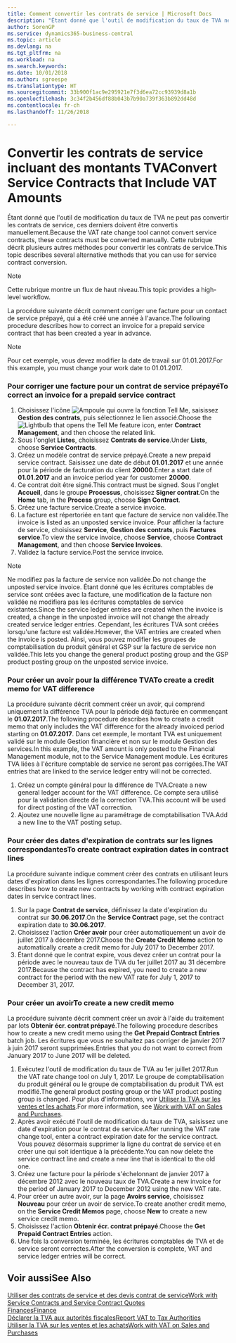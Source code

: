 ```yaml
---
title: Comment convertir les contrats de service | Microsoft Docs
description: "Étant donné que l'outil de modification du taux de TVA ne peut pas convertir les contrats de service, ces derniers doivent être convertis manuellement. Cette rubrique décrit plusieurs autres méthodes pour convertir les contrats de service."
author: SorenGP
ms.service: dynamics365-business-central
ms.topic: article
ms.devlang: na
ms.tgt_pltfrm: na
ms.workload: na
ms.search.keywords: 
ms.date: 10/01/2018
ms.author: sgroespe
ms.translationtype: HT
ms.sourcegitcommit: 33b900f1ac9e295921e7f3d6ea72cc93939d8a1b
ms.openlocfilehash: 3c34f2b456df88b043b7b90a739f363b892dd48d
ms.contentlocale: fr-ch
ms.lasthandoff: 11/26/2018

---
```

# <a name="convert-service-contracts-that-include-vat-amounts"></a><span data-ttu-id="3dad1-104">Convertir les contrats de service incluant des montants TVA</span><span class="sxs-lookup"><span data-stu-id="3dad1-104">Convert Service Contracts that Include VAT Amounts</span></span>
<span data-ttu-id="3dad1-105">Étant donné que l'outil de modification du taux de TVA ne peut pas convertir les contrats de service, ces derniers doivent être convertis manuellement.</span><span class="sxs-lookup"><span data-stu-id="3dad1-105">Because the VAT rate change tool cannot convert service contracts, these contracts must be converted manually.</span></span> <span data-ttu-id="3dad1-106">Cette rubrique décrit plusieurs autres méthodes pour convertir les contrats de service.</span><span class="sxs-lookup"><span data-stu-id="3dad1-106">This topic describes several alternative methods that you can use for service contract conversion.</span></span>  

> [!NOTE]  
>  <span data-ttu-id="3dad1-107">Cette rubrique montre un flux de haut niveau.</span><span class="sxs-lookup"><span data-stu-id="3dad1-107">This topic provides a high-level workflow.</span></span>  

 <span data-ttu-id="3dad1-108">La procédure suivante décrit comment corriger une facture pour un contact de service prépayé, qui a été créé une année à l'avance.</span><span class="sxs-lookup"><span data-stu-id="3dad1-108">The following procedure describes how to correct an invoice for a prepaid service contract that has been created a year in advance.</span></span>  

> [!NOTE]  
>  <span data-ttu-id="3dad1-109">Pour cet exemple, vous devez modifier la date de travail sur 01.01.2017.</span><span class="sxs-lookup"><span data-stu-id="3dad1-109">For this example, you must change your work date to 01.01.2017.</span></span>  

### <a name="to-correct-an-invoice-for-a-prepaid-service-contract"></a><span data-ttu-id="3dad1-110">Pour corriger une facture pour un contrat de service prépayé</span><span class="sxs-lookup"><span data-stu-id="3dad1-110">To correct an invoice for a prepaid service contract</span></span>  
1. <span data-ttu-id="3dad1-111">Choisissez l'icône ![Ampoule qui ouvre la fonction Tell Me](media/ui-search/search_small.png "Dites-moi ce que vous voulez faire"), saisissez **Gestion des contrats**, puis sélectionnez le lien associé.</span><span class="sxs-lookup"><span data-stu-id="3dad1-111">Choose the ![Lightbulb that opens the Tell Me feature](media/ui-search/search_small.png "Tell me what you want to do") icon, enter **Contract Management**, and then choose the related link.</span></span>  
2. <span data-ttu-id="3dad1-112">Sous l'onglet **Listes**, choisissez **Contrats de service**.</span><span class="sxs-lookup"><span data-stu-id="3dad1-112">Under **Lists**, choose **Service Contracts**.</span></span>  
3. <span data-ttu-id="3dad1-113">Créez un modèle contrat de service prépayé.</span><span class="sxs-lookup"><span data-stu-id="3dad1-113">Create a new prepaid service contract.</span></span> <span data-ttu-id="3dad1-114">Saisissez une date de début **01.01.2017** et une année pour la période de facturation du client **20000**.</span><span class="sxs-lookup"><span data-stu-id="3dad1-114">Enter a start date of **01.01.2017** and an invoice period year for customer **20000**.</span></span>  
4. <span data-ttu-id="3dad1-115">Ce contrat doit être signé.</span><span class="sxs-lookup"><span data-stu-id="3dad1-115">This contract must be signed.</span></span> <span data-ttu-id="3dad1-116">Sous l'onglet **Accueil**, dans le groupe **Processus**, choisissez **Signer contrat**.</span><span class="sxs-lookup"><span data-stu-id="3dad1-116">On the **Home** tab, in the **Process** group, choose **Sign Contract**.</span></span>  
5. <span data-ttu-id="3dad1-117">Créez une facture service.</span><span class="sxs-lookup"><span data-stu-id="3dad1-117">Create a service invoice.</span></span>
6. <span data-ttu-id="3dad1-118">La facture est répertoriée en tant que facture de service non validée.</span><span class="sxs-lookup"><span data-stu-id="3dad1-118">The invoice is listed as an unposted service invoice.</span></span> <span data-ttu-id="3dad1-119">Pour afficher la facture de service, choisissez **Service**, **Gestion des contrats**, puis **Factures service**.</span><span class="sxs-lookup"><span data-stu-id="3dad1-119">To view the service invoice, choose **Service**, choose **Contract Management**, and then choose **Service Invoices**.</span></span>  
7. <span data-ttu-id="3dad1-120">Validez la facture service.</span><span class="sxs-lookup"><span data-stu-id="3dad1-120">Post the service invoice.</span></span>  

> [!NOTE]  
>  <span data-ttu-id="3dad1-121">Ne modifiez pas la facture de service non validée.</span><span class="sxs-lookup"><span data-stu-id="3dad1-121">Do not change the unposted service invoice.</span></span> <span data-ttu-id="3dad1-122">Étant donné que les écritures comptables de service sont créées avec la facture, une modification de la facture non validée ne modifiera pas les écritures comptables de service existantes.</span><span class="sxs-lookup"><span data-stu-id="3dad1-122">Since the service ledger entries are created when the invoice is created, a change in the unposted invoice will not change the already created service ledger entries.</span></span> <span data-ttu-id="3dad1-123">Cependant, les écritures TVA sont créées lorsqu'une facture est validée.</span><span class="sxs-lookup"><span data-stu-id="3dad1-123">However, the VAT entries are created when the invoice is posted.</span></span> <span data-ttu-id="3dad1-124">Ainsi, vous pouvez modifier les groupes de comptabilisation du produit général et GSP sur la facture de service non validée.</span><span class="sxs-lookup"><span data-stu-id="3dad1-124">This lets you change the general product posting group and the GSP product posting group on the unposted service invoice.</span></span>  

### <a name="to-create-a-credit-memo-for-vat-difference"></a><span data-ttu-id="3dad1-125">Pour créer un avoir pour la différence TVA</span><span class="sxs-lookup"><span data-stu-id="3dad1-125">To create a credit memo for VAT difference</span></span>  
<span data-ttu-id="3dad1-126">La procédure suivante décrit comment créer un avoir, qui comprend uniquement la différence TVA pour la période déjà facturée en commençant le **01.07.2017**.</span><span class="sxs-lookup"><span data-stu-id="3dad1-126">The following procedure describes how to create a credit memo that only includes the VAT difference for the already invoiced period starting on **01.07.2017**.</span></span> <span data-ttu-id="3dad1-127">Dans cet exemple, le montant TVA est uniquement validé sur le module Gestion financière et non sur le module Gestion des services.</span><span class="sxs-lookup"><span data-stu-id="3dad1-127">In this example, the VAT amount is only posted to the Financial Management module, not to the Service Management module.</span></span> <span data-ttu-id="3dad1-128">Les écritures TVA liées à l'écriture comptable de service ne seront pas corrigées.</span><span class="sxs-lookup"><span data-stu-id="3dad1-128">The VAT entries that are linked to the service ledger entry will not be corrected.</span></span>  

1. <span data-ttu-id="3dad1-129">Créez un compte général pour la différence de TVA.</span><span class="sxs-lookup"><span data-stu-id="3dad1-129">Create a new general ledger account for the VAT difference.</span></span> <span data-ttu-id="3dad1-130">Ce compte sera utilisé pour la validation directe de la correction TVA.</span><span class="sxs-lookup"><span data-stu-id="3dad1-130">This account will be used for direct posting of the VAT correction.</span></span>  
2. <span data-ttu-id="3dad1-131">Ajoutez une nouvelle ligne au paramétrage de comptabilisation TVA.</span><span class="sxs-lookup"><span data-stu-id="3dad1-131">Add a new line to the VAT posting setup.</span></span>  

### <a name="to-create-contract-expiration-dates-in-contract-lines"></a><span data-ttu-id="3dad1-132">Pour créer des dates d'expiration de contrats sur les lignes correspondantes</span><span class="sxs-lookup"><span data-stu-id="3dad1-132">To create contract expiration dates in contract lines</span></span>  
<span data-ttu-id="3dad1-133">La procédure suivante indique comment créer des contrats en utilisant leurs dates d'expiration dans les lignes correspondantes.</span><span class="sxs-lookup"><span data-stu-id="3dad1-133">The following procedure describes how to create new contracts by working with contract expiration dates in service contract lines.</span></span>  

1. <span data-ttu-id="3dad1-134">Sur la page **Contrat de service**, définissez la date d'expiration du contrat sur **30.06.2017**.</span><span class="sxs-lookup"><span data-stu-id="3dad1-134">On the **Service Contract** page, set the contract expiration date to **30.06.2017**.</span></span>  
2. <span data-ttu-id="3dad1-135">Choisissez l'action **Créer avoir** pour créer automatiquement un avoir de juillet 2017 à décembre 2017.</span><span class="sxs-lookup"><span data-stu-id="3dad1-135">Choose the **Create Credit Memo** action to automatically create a credit memo for July 2017 to December 2017.</span></span>  
3. <span data-ttu-id="3dad1-136">Étant donné que le contrat expire, vous devez créer un contrat pour la période avec le nouveau taux de TVA du 1er juillet 2017 au 31 décembre 2017.</span><span class="sxs-lookup"><span data-stu-id="3dad1-136">Because the contract has expired, you need to create a new contract for the period with the new VAT rate for July 1, 2017 to December 31, 2017.</span></span>  

### <a name="to-create-a-new-credit-memo"></a><span data-ttu-id="3dad1-137">Pour créer un avoir</span><span class="sxs-lookup"><span data-stu-id="3dad1-137">To create a new credit memo</span></span>  
<span data-ttu-id="3dad1-138">La procédure suivante décrit comment créer un avoir à l'aide du traitement par lots **Obtenir écr. contrat prépayé**.</span><span class="sxs-lookup"><span data-stu-id="3dad1-138">The following procedure describes how to create a new credit memo using the **Get Prepaid Contract Entries** batch job.</span></span> <span data-ttu-id="3dad1-139">Les écritures que vous ne souhaitez pas corriger de janvier 2017 à juin 2017 seront supprimées.</span><span class="sxs-lookup"><span data-stu-id="3dad1-139">Entries that you do not want to correct from January 2017 to June 2017 will be deleted.</span></span>  

1. <span data-ttu-id="3dad1-140">Exécutez l'outil de modification du taux de TVA au 1er juillet 2017.</span><span class="sxs-lookup"><span data-stu-id="3dad1-140">Run the VAT rate change tool on July 1, 2017.</span></span> <span data-ttu-id="3dad1-141">Le groupe de comptabilisation du produit général ou le groupe de comptabilisation du produit TVA est modifié.</span><span class="sxs-lookup"><span data-stu-id="3dad1-141">The general product posting group or the VAT product posting group is changed.</span></span> <span data-ttu-id="3dad1-142">Pour plus d'informations, voir [Utiliser la TVA sur les ventes et les achats](finance-work-with-vat.md).</span><span class="sxs-lookup"><span data-stu-id="3dad1-142">For more information, see [Work with VAT on Sales and Purchases](finance-work-with-vat.md).</span></span>  
2. <span data-ttu-id="3dad1-143">Après avoir exécuté l'outil de modification du taux de TVA, saisissez une date d'expiration pour le contrat de service.</span><span class="sxs-lookup"><span data-stu-id="3dad1-143">After running the VAT rate change tool, enter a contract expiration date for the service contract.</span></span> <span data-ttu-id="3dad1-144">Vous pouvez désormais supprimer la ligne du contrat de service et en créer une qui soit identique à la précédente.</span><span class="sxs-lookup"><span data-stu-id="3dad1-144">You can now delete the service contract line and create a new line that is identical to the old one.</span></span>  
3. <span data-ttu-id="3dad1-145">Créez une facture pour la période s'échelonnant de janvier 2017 à décembre 2012 avec le nouveau taux de TVA.</span><span class="sxs-lookup"><span data-stu-id="3dad1-145">Create a new invoice for the period of January 2017 to December 2012 using the new VAT rate.</span></span>  
4. <span data-ttu-id="3dad1-146">Pour créer un autre avoir, sur la page **Avoirs service**, choisissez **Nouveau** pour créer un avoir de service.</span><span class="sxs-lookup"><span data-stu-id="3dad1-146">To create another credit memo, on the **Service Credit Memos** page, choose **New** to create a new service credit memo.</span></span>  
5. <span data-ttu-id="3dad1-147">Choisissez l'action **Obtenir écr. contrat prépayé**.</span><span class="sxs-lookup"><span data-stu-id="3dad1-147">Choose the **Get Prepaid Contract Entries** action.</span></span>  
6. <span data-ttu-id="3dad1-148">Une fois la conversion terminée, les écritures comptables de TVA et de service seront correctes.</span><span class="sxs-lookup"><span data-stu-id="3dad1-148">After the conversion is complete, VAT and service ledger entries will be correct.</span></span>  

## <a name="see-also"></a><span data-ttu-id="3dad1-149">Voir aussi</span><span class="sxs-lookup"><span data-stu-id="3dad1-149">See Also</span></span>  
[<span data-ttu-id="3dad1-150">Utiliser des contrats de service et des devis contrat de service</span><span class="sxs-lookup"><span data-stu-id="3dad1-150">Work with Service Contracts and Service Contract Quotes</span></span>](service-how-to-create-service-contracts-and-service-contract-quotes.md)  
[<span data-ttu-id="3dad1-151">Finances</span><span class="sxs-lookup"><span data-stu-id="3dad1-151">Finance</span></span>](finance.md)  
[<span data-ttu-id="3dad1-152">Déclarer la TVA aux autorités fiscales</span><span class="sxs-lookup"><span data-stu-id="3dad1-152">Report VAT to Tax Authorities</span></span>](finance-how-report-vat.md)  
[<span data-ttu-id="3dad1-153">Utiliser la TVA sur les ventes et les achats</span><span class="sxs-lookup"><span data-stu-id="3dad1-153">Work with VAT on Sales and Purchases</span></span>](finance-work-with-vat.md)  

